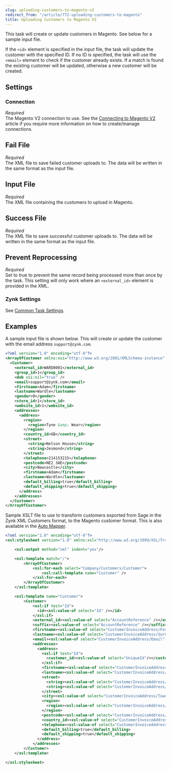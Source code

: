 ```yaml
---
slug: uploading-customers-to-magento-v2
redirect_from: "/article/772-uploading-customers-to-magento"
title: Uploading Customers to Magento V2
---
```

This task will create or update customers in Magento. See below for a sample input file.

If the `<id>` element is specified in the input file, the task will update the customer with the specified ID. If no ID is specified, the task will use the `<email>` element to check if the customer already exists. If a match is found the existing customer will be updated, otherwise a new customer will be created.

## Settings
### Connection
_Required_  
The Magento V2 connection to use. See the [Connecting to Magento V2](connecting-to-magento-v2) article if you require more information on how to create/manage connections.

## Fail File
_Required_  
The XML file to save failed customer uploads to. The data will be written in the same format as the input file.

## Input File
_Required_  
The XML file containing the customers to upload in Magento.

## Success File
_Required_  
The XML file to save successful customer uploads to. The data will be written in the same format as the input file.

## Prevent Reprocessing
_Required_  
Set to true to prevent the same record being processed more than once by the task. This setting will only work where an `<external_id>` element is provided in the XML.

### Zynk Settings
See [Common Task Settings](common-task-settings).

## Examples
A sample input file is shown below. This will create or update the customer with the email address `support@zynk.com`.
```xml
<?xml version="1.0" encoding="utf-8"?>
<ArrayOfCustomer xmlns:xsi="http://www.w3.org/2001/XMLSchema-instance" xmlns:xsd="http://www.w3.org/2001/XMLSchema">
  <Customer>
    <external_id>WARD0001</external_id>
    <group_id>1</group_id>
    <dob xsi:nil="true" />
    <email>support@zynk.com</email>
    <firstname>Adam</firstname>
    <lastname>Wardle</lastname>
    <gender>0</gender>
    <store_id>1</store_id>
    <website_id>1</website_id>
    <addresses>
      <address>
        <region>
          <region>Tyne &amp; Wear</region>
        </region>
        <country_id>GB</country_id>
        <street>
          <string>Nelson House</string>
          <string>Jesmond</string>
        </street>
        <telephone>214153215</telephone>
        <postcode>NE2 3AE</postcode>
        <city>Newcastle</city>
        <firstname>Adam</firstname>
        <lastname>Wardle</lastname>
        <default_billing>true</default_billing>
        <default_shipping>true</default_shipping>
      </address>
    </addresses>
  </Customer>
</ArrayOfCustomer>
```

Sample XSLT file to use to transform customers exported from Sage in the Zynk XML Customers format, to the Magento customer format. This is also available in the [Auto Mapper](auto-mapper).
```xml
<?xml version="1.0" encoding="utf-8"?>
<xsl:stylesheet version="1.0" xmlns:xsl="http://www.w3.org/1999/XSL/Transform" xmlns:xsi="http://www.w3.org/2001/XMLSchema-instance">

    <xsl:output method="xml" indent="yes"/>

    <xsl:template match="/">
        <ArrayOfCustomer>
            <xsl:for-each select="Company/Customers/Customer">
                <xsl:call-template name="Customer" />
            </xsl:for-each>
        </ArrayOfCustomer>
    </xsl:template>

    <xsl:template name="Customer">
        <Customer>
            <xsl:if test="Id">
              <id><xsl:value-of select="Id" /></id>
            </xsl:if>
            <external_id><xsl:value-of select="AccountReference" /></external_id>
            <suffix><xsl:value-of select="AccountReference" /></suffix>
            <firstname><xsl:value-of select="CustomerInvoiceAddress/Forename" /></firstname>
            <lastname><xsl:value-of select="CustomerInvoiceAddress/Surname" /></lastname>
            <email><xsl:value-of select="CustomerInvoiceAddress/Email" /></email>
            <addresses>
              <address>
                <xsl:if test="Id">
                  <customer_id><xsl:value-of select="UniqueId"/></customer_id>
                </xsl:if>
                <firstname><xsl:value-of select="CustomerInvoiceAddress/Forename" /></firstname>
                <lastname><xsl:value-of select="CustomerInvoiceAddress/Surname" /></lastname>
                <street>
                  <string><xsl:value-of select="CustomerInvoiceAddress/Address1"/></string>
                  <string><xsl:value-of select="CustomerInvoiceAddress/Address2"/></string>
                </street>
                <city><xsl:value-of select="CustomerInvoiceAddress/Town" /></city>
                <region>
                  <region><xsl:value-of select="CustomerInvoiceAddress/County" /></region>
                </region>    
                <postcode><xsl:value-of select="CustomerInvoiceAddress/Postcode" /></postcode>
                <country_id><xsl:value-of select="CustomerInvoiceAddress/Country" /></country_id>
                <telephone><xsl:value-of select="CustomerInvoiceAddress/Telephone" /></telephone>
                <default_billing>true</default_billing>
                <default_shipping>true</default_shipping>
              </address>
            </addresses>
        </Customer>
    </xsl:template>

</xsl:stylesheet>
```